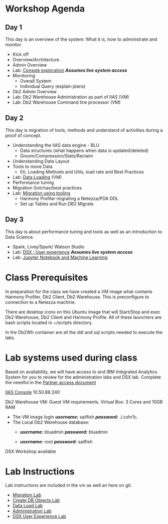 # Workshop Agenda
## Day 1   
This day is an overview of the system: What it is, how to administrate and monitor.
* Kick off
* Overview/Architecture
* Admin Overview
* Lab: [Console exploration](Labs/Admin/Admin.md)     ***Assumes live system access***
* Monitoring
  - Overall System
  - Individual Query (explain plans)
* Db2 Admin Overview
* Lab: Db2 Warehouse Administration as part of IIAS  (VM)
* Lab: Db2 Warehouse Command line processor (VM)

## Day 2
This day is migration of tools, methods and understand of activities during a proof of concept.
* Understanding the IIAS data engine - BLU
  - Data structures (what happens when data is updated/deleted)
  - Groom/Compression/Stats/Reclaim
* Understanding Data Layout
* Tools to move Data
  - Etl, Loading Methods and Utils, load rate and Best Practices
* Lab: [Data Loading](Labs/DataLoading/Readme.md)  (VM)
* Performance tuning
* Migration Gotchas/best practices
* Lab: [Migration using tooling](Labs/MigrationTooling/Readme.md)
  - Harmony Profiler migrating a Netezza/PDA DDL
  - Set up Tables and Run DB2 Migrate

## Day 3
This day is about performance tuning  and tools as well as an introduction to Data Science.
* Spark, Livey/Spark/ Watson Studio
* Lab: [DSX : User experience](Labs/AdvAnalytics/AnalyticsAdmin.md)  ***Assumes live system access***
* Lab: [Jupyter Notebook and Machine Learning](https://cloudcontent.mybluemix.net/cloud/garage/tutorials/high-powered-analytics-appliance?task=3)



# Class Prerequisites

  In preparation for the class we have created a VM image what contains Harmony Profiler, Db2 Client, Db2 Warehouse.   This is preconfigure to connection to a Netezza machine.

  There are desktop icons on this Ubuntu image that will Start/Stop and exec Db2 Warehouse, Db2 Client and Harmony Profile.  All of these launchers are bash scripts located in ~/scripts directory.

  In the Db2Wh container are all the ddl and sql scripts needed to execute the labs.

# Lab systems used during class

Based on availability, we will have access to and IBM Integrated Analytics System for you to review for the administration labs and DSX lab.   Complete the needful in the [Partner access document](./PartnerAccess.md)

[IIAS Console](https://10.50.88.240:8443/console) 10.50.88.240


Db2 Warehouse VM:  Guest VM requirements.   Virtual Box:   3 Cores and 10GB RAM
* The VM image login ***username:*** sailfish ***password:*** ./.cshr1c.
* The Local Db2 Warehouse database:
  * ***username:*** bluadmin ***password:*** bluadmin

  * ***username:*** root ***password:*** sailfish

DSX Workshop available

# Lab Instructions

Lab instructions are included in the vm as well an here on git.

* [Migration Lab](Labs/MigrationTooling/Readme.md)
* [Create DB Objects Lab](Labs/CreateDBObjects/Readme.md)
* [Data Load Lab](Labs/DataLoading/Readme.md)
* [Administration Lab](Labs/Admin/Admin.md)
* [DSX User Experience Lab](Labs/AdvAnalytics/AnalyticsAdmin.md)
